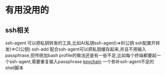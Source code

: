# 有用没用的
## ssh相关
ssh-agent 可以把私钥转发的工具,比如A(私钥ssh-agent)=>B(公钥 ssh配置开转发)=>C(公钥)
ssh-add 配合ssh-agent可以把私钥缓存起来,并且不用输入passphrase,但传统加bash profile的做法还是有一些不足,比如每个终端都要起一个ssh-agent,需要重复输入passphrase
[keychain](https://wiki.gentoo.org/wiki/Keychain) 一个弥补ssh-agent不足的shell脚本 
